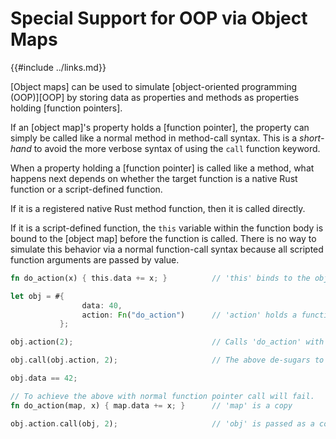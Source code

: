 Special Support for OOP via Object Maps
======================================

{{#include ../links.md}}

[Object maps] can be used to simulate [object-oriented programming (OOP)][OOP] by storing data
as properties and methods as properties holding [function pointers].

If an [object map]'s property holds a [function pointer], the property can simply be called like
a normal method in method-call syntax.  This is a _short-hand_ to avoid the more verbose syntax
of using the `call` function keyword.

When a property holding a [function pointer] is called like a method, what happens next depends
on whether the target function is a native Rust function or a script-defined function.

If it is a registered native Rust method function, then it is called directly.

If it is a script-defined function, the `this` variable within the function body is bound
to the [object map] before the function is called.  There is no way to simulate this behavior
via a normal function-call syntax because all scripted function arguments are passed by value.

```rust
fn do_action(x) { this.data += x; }          // 'this' binds to the object when called

let obj = #{
                data: 40,
                action: Fn("do_action")      // 'action' holds a function pointer to 'do_action'
           };

obj.action(2);                               // Calls 'do_action' with `this` bound to 'obj'

obj.call(obj.action, 2);                     // The above de-sugars to this

obj.data == 42;

// To achieve the above with normal function pointer call will fail.
fn do_action(map, x) { map.data += x; }      // 'map' is a copy

obj.action.call(obj, 2);                     // 'obj' is passed as a copy by value
```
